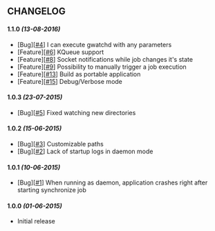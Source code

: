## CHANGELOG

#### **1.1.0** _(13-08-2016)_
- [Bug][[#4](https://github.com/gorzechowski/gwatchd/issues/4)] I can execute gwatchd with any parameters
- [Feature][[#6](https://github.com/gorzechowski/gwatchd/issues/6)] KQueue support
- [Feature][[#8](https://github.com/gorzechowski/gwatchd/issues/8)] Socket notifications while job changes it's state
- [Feature][[#9](https://github.com/gorzechowski/gwatchd/issues/9)] Possibility to manually trigger a job execution
- [Feature][[#13](https://github.com/gorzechowski/gwatchd/issues/13)] Build as portable application
- [Feature][[#15](https://github.com/gorzechowski/gwatchd/issues/15)] Debug/Verbose mode

#### **1.0.3** _(23-07-2015)_
- [Bug][[#5](https://github.com/gorzechowski/gwatchd/issues/5)] Fixed watching new directories

#### **1.0.2** _(15-06-2015)_
- [Bug][[#3](https://github.com/gorzechowski/gwatchd/issues/3)] Customizable paths
- [Bug][[#2](https://github.com/gorzechowski/gwatchd/issues/2)] Lack of startup logs in daemon mode

#### **1.0.1** _(10-06-2015)_
- [Bug][[#1](https://github.com/gorzechowski/gwatchd/issues/1)] When running as daemon, application crashes right after starting synchronize job

#### **1.0.0** _(01-06-2015)_
- Initial release 
